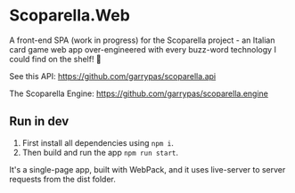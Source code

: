 # Scoparella.Web

A front-end SPA (work in progress) for the Scoparella project - an Italian card game web app over-engineered with every buzz-word technology I could find on the shelf! 👹

See this API: https://github.com/garrypas/scoparella.api

The Scoparella Engine: https://github.com/garrypas/scoparella.engine

## Run in dev

1. First install all dependencies using `npm i`.
2. Then build and run the app `npm run start`.

It's a single-page app, built with WebPack, and it uses live-server to server requests from the dist folder.